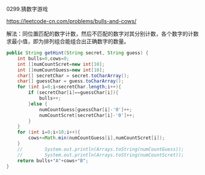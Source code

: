 0299.猜数字游戏

https://leetcode-cn.com/problems/bulls-and-cows/

解法：同位置匹配的数字计数，然后不匹配的数字对其分别计数，各个数字的计数求最小值，即为排列组合能组合出正确数字的数量。



```java
public String getHint(String secret, String guess) {
    int bulls=0,cows=0;
    int []numCountScret=new int[10];
    int []numCountGuess=new int[10];
    char[] secretChar = secret.toCharArray();
    char[] guessChar = guess.toCharArray();
    for (int i=0;i<secretChar.length;i++){
        if (secretChar[i]==guessChar[i]){
            bulls++;
        }else {
            numCountGuess[guessChar[i]-'0']++;
            numCountScret[secretChar[i]-'0']++;
        }
    }
    for (int i=0;i<10;i++){
        cows+=Math.min(numCountGuess[i],numCountScret[i]);
    }
    //        System.out.println(Arrays.toString(numCountGuess));
    //        System.out.println(Arrays.toString(numCountScret));
    return bulls+"A"+cows+"B";
}
```



